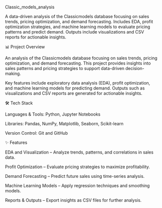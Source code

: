 Classic_models_analysis

A data-driven analysis of the Classicmodels database focusing on sales trends, pricing optimization, and demand forecasting. Includes EDA, profit optimization strategies, and machine learning models to evaluate pricing patterns and predict demand. Outputs include visualizations and CSV reports for actionable insights.

📊 Project Overview

An analysis of the Classicmodels database focusing on sales trends, pricing optimization, and demand forecasting. This project provides insights into sales patterns and pricing strategies to support data-driven decision-making.

Key features include exploratory data analysis (EDA), profit optimization, and machine learning models for predicting demand. Outputs such as visualizations and CSV reports are generated for actionable insights.

🛠 Tech Stack

Languages & Tools: Python, Jupyter Notebooks

Libraries: Pandas, NumPy, Matplotlib, Seaborn, Scikit-learn

Version Control: Git and GitHub

✨ Features

EDA and Visualization – Analyze trends, patterns, and correlations in sales data.

Profit Optimization – Evaluate pricing strategies to maximize profitability.

Demand Forecasting – Predict future sales using time-series analysis.

Machine Learning Models – Apply regression techniques and smoothing models.

Reports & Outputs – Export insights as CSV files for further analysis.

